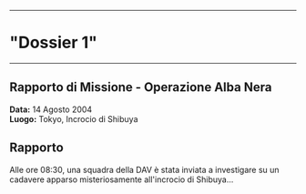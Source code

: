 
---

# "Dossier 1"

---

## Rapporto di Missione - Operazione Alba Nera

**Data:** 14 Agosto 2004  
**Luogo:** Tokyo, Incrocio di Shibuya

## Rapporto

Alle ore 08:30, una squadra della DAV è stata inviata a investigare su un cadavere apparso misteriosamente all'incrocio di Shibuya...
